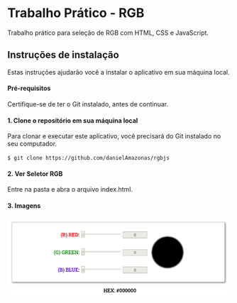 # Trabalho Prático - RGB

Trabalho prático para seleção de RGB com HTML, CSS e JavaScript.

## Instruções de instalação

Estas instruções ajudarão você a instalar o aplicativo em sua máquina local.

#### Pré-requisitos

Certifique-se de ter o Git instalado, antes de continuar.

#### 1. Clone o repositório em sua máquina local

Para clonar e executar este aplicativo, você precisará do Git instalado no seu computador.

`$ git clone https://github.com/danielAmazonas/rgbjs`

#### 2. Ver Seletor RGB

Entre na pasta e abra o arquivo index.html.

#### 3. Imagens

![posts](https://github.com/danielAmazonas/rgbjs/blob/master/screenshots/rgb.png)
